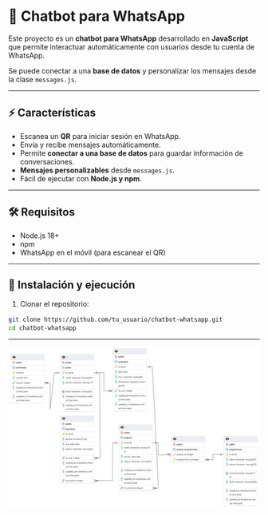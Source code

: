 # 🤖 Chatbot para WhatsApp

Este proyecto es un **chatbot para WhatsApp** desarrollado en **JavaScript** que permite interactuar automáticamente con usuarios desde tu cuenta de WhatsApp.  

Se puede conectar a una **base de datos** y personalizar los mensajes desde la clase `messages.js`.

---

## ⚡ Características

- Escanea un **QR** para iniciar sesión en WhatsApp.
- Envía y recibe mensajes automáticamente.
- Permite **conectar a una base de datos** para guardar información de conversaciones.
- **Mensajes personalizables** desde `messages.js`.
- Fácil de ejecutar con **Node.js y npm**.

---

## 🛠️ Requisitos

- Node.js 18+
- npm
- WhatsApp en el móvil (para escanear el QR)

---

## 🚀 Instalación y ejecución

1. Clonar el repositorio:

```bash
git clone https://github.com/tu_usuario/chatbot-whatsapp.git
cd chatbot-whatsapp
```
---
![Database](BACKEND/database/chatbot.png)
